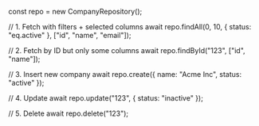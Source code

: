 const repo = new CompanyRepository();

// 1. Fetch with filters + selected columns
await repo.findAll(0, 10, { status: "eq.active" }, ["id", "name", "email"]);

// 2. Fetch by ID but only some columns
await repo.findById("123", ["id", "name"]);

// 3. Insert new company
await repo.create({ name: "Acme Inc", status: "active" });

// 4. Update
await repo.update("123", { status: "inactive" });

// 5. Delete
await repo.delete("123");
